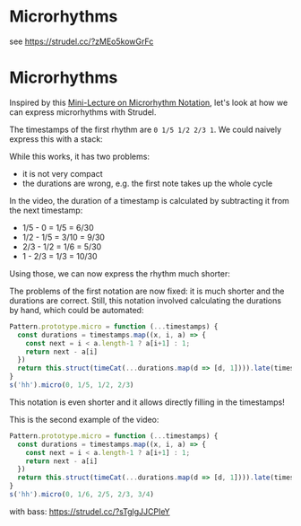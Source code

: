 # Microrhythms

see https://strudel.cc/?zMEo5kowGrFc

# Microrhythms

Inspired by this [Mini-Lecture on Microrhythm Notation](https://www.youtube.com/watch?v=or7B6vI3jOo), let's look at how we can express microrhythms with Strudel.

The timestamps of the first rhythm are `0 1/5 1/2 2/3 1`. We could naively express this with a stack:



While this works, it has two problems:

- it is not very compact
- the durations are wrong, e.g. the first note takes up the whole cycle

In the video, the duration of a timestamp is calculated by subtracting it from the next timestamp:

- 1/5 - 0 = 1/5 = 6/30
- 1/2 - 1/5 = 3/10 = 9/30
- 2/3 - 1/2 = 1/6 = 5/30
- 1 - 2/3 = 1/3 = 10/30

Using those, we can now express the rhythm much shorter:



The problems of the first notation are now fixed: it is much shorter and the durations are correct.
Still, this notation involved calculating the durations by hand, which could be automated:

```javascript
Pattern.prototype.micro = function (...timestamps) {
  const durations = timestamps.map((x, i, a) => {
    const next = i < a.length-1 ? a[i+1] : 1;
    return next - a[i]
  })
  return this.struct(timeCat(...durations.map(d => [d, 1]))).late(timestamps[0])
}
s('hh').micro(0, 1/5, 1/2, 2/3)
```

This notation is even shorter and it allows directly filling in the timestamps!

This is the second example of the video:

```javascript
Pattern.prototype.micro = function (...timestamps) {
  const durations = timestamps.map((x, i, a) => {
    const next = i < a.length-1 ? a[i+1] : 1;
    return next - a[i]
  })
  return this.struct(timeCat(...durations.map(d => [d, 1]))).late(timestamps[0])
}
s('hh').micro(0, 1/6, 2/5, 2/3, 3/4)
```

with bass: https://strudel.cc/?sTglgJJCPIeY